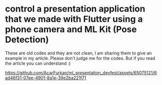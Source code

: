 # control a presentation application that we made with Flutter using a phone camera and ML Kit (Pose Detection)

These are old codes and they are not clean, I am sharing them to give an example in my article. Please don't judge me for the codes. But if you read the article you can understand :)



https://github.com/AcarFurkan/ml_presentation_devfest/assets/65075121/6ad46f31-07ee-4901-8a1e-39e2ba221f71

